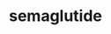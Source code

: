 ---
title: semaglutide
popular_name: "Semaglutide"
developmental_codes: ["Semaglutide", "GLP-1 agonist"]
street_names: ["Semaglutide", "Ozempic", "Wegovy"]
product_names: ["Ozempic", "Wegovy", "Rybelsus"]
description: Semaglutide is an anti-diabetic medication used for the treatment of type 2 diabetes and an anti-obesity medication used for long-term weight management. It is a peptide similar to the hormone glucagon-like peptide-1 (GLP-1), modified with a side chain. It can be administered by subcutaneous injection or taken orally. It is sold by Novo Nordisk under the brand names Ozempic and Rybelsus for diabetes, and under the brand name Wegovy for weight management, weight loss, and the treatment of metabolic-associated steatohepatitis.
short_description: "GLP-1 agonist for type 2 diabetes and weight management (Ozempic/Wegovy) with cardiovascular benefits and significant weight loss effects."
benefits: ["Significant weight loss and appetite suppression", "Improved blood sugar control", "Reduced cardiovascular risk", "Enhanced insulin sensitivity", "Decreased food cravings", "Improved metabolic health", "Potential neuroprotective effects", "Aids in fat loss and metabolism"]
dosage_levels: ["Starting dose: 0.25mg weekly (subcutaneous)", "Titration: 0.5mg weekly after 4 weeks", "Maintenance: 1mg weekly (weight loss)", "Maximum: 2.4mg weekly for enhanced weight loss"]
research: ["wikipedia: https://en.wikipedia.org/wiki/semaglutide", "pubmed: https://pubmed.ncbi.nlm.nih.gov/?term=semaglutide", "clinical trials: https://clinicaltrials.gov/search?term=semaglutide", "pubmed study: https://pubmed.ncbi.nlm.nih.gov/41105066/", "pubmed study: https://pubmed.ncbi.nlm.nih.gov/41104517/"]
tags: ["fat loss", "subcutaneous"]
affiliate_links: []
is_natty: false
created_at: 2025-10-17T08:26:21.285Z
last_updated_at: 2025-10-18T05:18:24.818Z
---